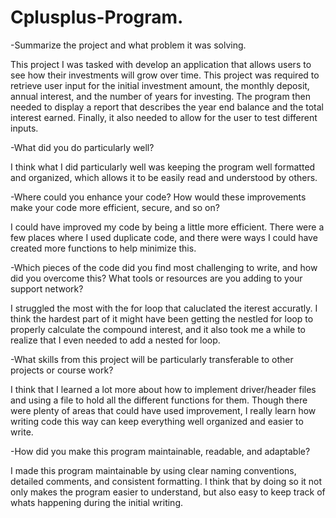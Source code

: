 # Cplusplus-Program.

-Summarize the project and what problem it was solving.
 
  This project I was tasked with develop an application that allows users to see how their investments will grow over time. This project was required to retrieve user input for the initial investment amount, the monthly deposit, annual interest, and the number of years for investing. The program then needed to display a report that describes the year end balance and the total interest earned. Finally, it also needed to allow for the user to test different inputs.

-What did you do particularly well?
 
  I think what I did particularly well was keeping the program well formatted and organized, which allows it to be easily read and understood by others.

-Where could you enhance your code? How would these improvements make your code more efficient, secure, and so on?
 
  I could have improved my code by being a little more efficient. There were a few places where I used duplicate code, and there were ways I could have created more functions to help minimize this.

-Which pieces of the code did you find most challenging to write, and how did you overcome this? What tools or resources are you adding to your support network?
 
  I struggled the most with the for loop that caluclated the iterest accuratly. I think the hardest part of it might have been getting the nestled for loop to properly calculate the compound interest, and it also took me a while to realize that I even needed to add a nested for loop.

-What skills from this project will be particularly transferable to other projects or course work?
 
  I think that I learned a lot more about how to implement driver/header files and using a file to hold all the different functions for them. Though there were plenty of areas that could have used improvement, I really learn how writing code this way can keep everything well organized and easier to write.

-How did you make this program maintainable, readable, and adaptable?
 
  I made this program maintainable by using clear naming conventions, detailed comments, and consistent formatting. I think that by doing so it not only makes the program easier to understand, but also easy to keep track of whats happening during the initial writing.
